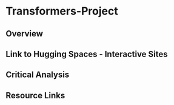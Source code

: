# Transformers-Project
## Overview

## Link to Hugging Spaces - Interactive Sites

## Critical Analysis

## Resource Links
